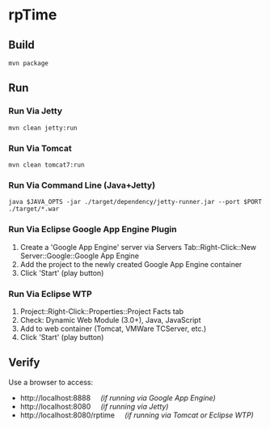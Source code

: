 rpTime
=========

## Build

    mvn package
    

## Run

    
### Run Via Jetty

    mvn clean jetty:run
    

### Run Via Tomcat

    mvn clean tomcat7:run
    

### Run Via Command Line (Java+Jetty)

    java $JAVA_OPTS -jar ./target/dependency/jetty-runner.jar --port $PORT ./target/*.war


### Run Via Eclipse Google App Engine Plugin

1. Create a 'Google App Engine' server via Servers Tab::Right-Click::New Server::Google::Google App Engine
2. Add the project to the newly created Google App Engine container
3. Click 'Start' (play button)

### Run Via Eclipse WTP

1. Project::Right-Click::Properties::Project Facts tab
2. Check: Dynamic Web Module (3.0+), Java, JavaScript 
3. Add to web container (Tomcat, VMWare TCServer, etc.) 
4. Click 'Start' (play button)


## Verify

Use a browser to access:

* http://localhost:8888 &nbsp;&nbsp;&nbsp;&nbsp;<i>(if running via Google App Engine)</i>
* http://localhost:8080 &nbsp;&nbsp;&nbsp;&nbsp;<i>(if running via Jetty)</i>
* http://localhost:8080/rptime &nbsp;&nbsp;&nbsp;&nbsp;<i>(if running via Tomcat or Eclipse WTP)</i>
